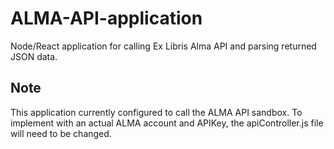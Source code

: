 # ALMA-API-application
Node/React application for calling Ex Libris Alma API and parsing returned JSON data.

## Note
This application currently configured to call the ALMA API sandbox.  To implement with an actual ALMA account and APIKey, the apiController.js file will need to be changed.
